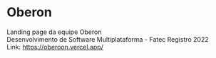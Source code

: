 # Oberon
 Landing page da equipe Oberon  
 Desenvolvimento de Software Multiplataforma - Fatec Registro 2022  
 Link: https://oberoon.vercel.app/
